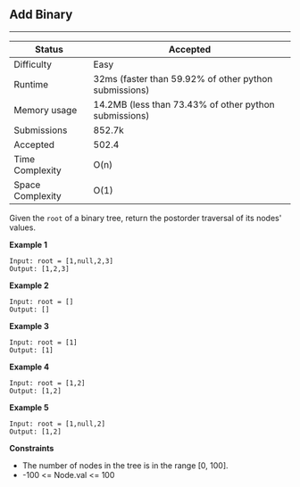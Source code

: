 ## Add Binary
---------
| Status | Accepted |
| --- | --- |
| Difficulty | Easy |
| Runtime | 32ms (faster than 59.92% of other python submissions) |
| Memory usage | 14.2MB (less than 73.43% of other python submissions) |
| Submissions | 852.7k |
| Accepted | 502.4 |
| Time Complexity | O(n) |
| Space Complexity | O(1) |

Given the `root` of a binary tree, return the postorder traversal of its nodes' values.

**Example 1**
```
Input: root = [1,null,2,3]
Output: [1,2,3]
```

**Example 2**
```
Input: root = []
Output: []
```

**Example 3**
```
Input: root = [1]
Output: [1]
```

**Example 4**
```
Input: root = [1,2]
Output: [1,2]
```

**Example 5**
```
Input: root = [1,null,2]
Output: [1,2]
```

**Constraints**
- The number of nodes in the tree is in the range [0, 100].
- -100 <= Node.val <= 100
